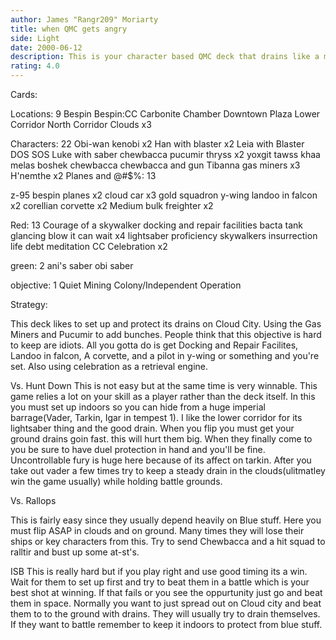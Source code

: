 ```yaml
---
author: James "Rangr209" Moriarty
title: when QMC gets angry
side: Light
date: 2000-06-12
description: This is your character based QMC deck that drains like a mofo when left alone.
rating: 4.0
---
```

Cards: 

Locations: 9
Bespin
Bespin:CC
Carbonite Chamber
Downtown Plaza
Lower Corridor
North Corridor
Clouds x3

Characters: 22
Obi-wan kenobi x2
Han with blaster x2
Leia with Blaster
DOS
SOS
Luke with saber
chewbacca
pucumir thryss x2
yoxgit
tawss khaa
melas
boshek
chewbacca
chewbacca and gun
Tibanna gas miners x3
H'nemthe x2
Planes and @#$%: 13

z-95 bespin planes x2
cloud car x3
gold squadron y-wing
landoo in falcon x2
corellian corvette x2
Medium bulk freighter x2

Red: 13
Courage of a skywalker
docking and repair facilities
bacta tank
glancing blow
it can wait x4
lightsaber proficiency
skywalkers
insurrection
life debt
meditation
CC Celebration x2

green: 2
ani's saber
obi saber

objective: 1
Quiet Mining Colony/Independent Operation



Strategy: 

This deck likes to set up and protect its drains on Cloud City. Using the Gas Miners and Pucumir to add bunches. People think that this objective is hard to keep are idiots. All you gotta do is get Docking and Repair Facilites, Landoo in falcon, A corvette, and a pilot in y-wing or something and you're set. Also using celebration as a retrieval engine.

Vs. Hunt Down
This is not easy but at the same time is very winnable. This game relies a lot on your skill as a player rather than the deck itself. In this you must set up indoors so you can hide from a huge imperial barrage(Vader, Tarkin, Igar in tempest 1). I like the lower corridor for its lightsaber thing and the good drain. When you flip you must get your ground drains goin fast. this will hurt them big. When they finally come to you be sure to have duel protection in hand and you'll be fine. Uncontrollable fury is huge here because of its affect on tarkin. After you take out vader a few times try to keep a steady drain in the clouds(ulitmatley win the game usually) while holding battle grounds.

Vs. Rallops

This is fairly easy since they usually depend heavily on Blue stuff. Here you must flip ASAP in clouds and on ground. Many times they will lose their ships or key characters from this. Try to send Chewbacca and a hit squad to ralltir and bust up some at-st's.

ISB
This is really hard but if you play right and use good timing its a win.  Wait for them to set up  first and try to beat them in a battle which is your best shot at winning. If that fails or you see the oppurtunity just go and beat them in space. Normally you want to just spread out on Cloud city and beat them to to the ground with drains. They will usually try to drain themselves. If they want to battle remember to keep it indoors to protect from blue stuff. 